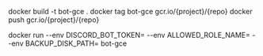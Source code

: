 docker build -t bot-gce .
docker tag bot-gce gcr.io/{project}/{repo}
docker push gcr.io/{project}/{repo}

docker run --env DISCORD_BOT_TOKEN= --env ALLOWED_ROLE_NAME= --env BACKUP_DISK_PATH= bot-gce